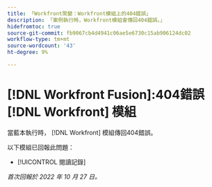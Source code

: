 ```yaml
---
title: 「Workfront聚變：Workfront模組上的404錯誤」
description: 「案例執行時，Workfront模組會傳回404錯誤。」
hidefromtoc: true
source-git-commit: fb9067cb4d4941c06ae5e6730c15ab906124dc02
workflow-type: tm+mt
source-wordcount: '43'
ht-degree: 9%

---
```



# [!DNL Workfront Fusion]:404錯誤 [!DNL Workfront] 模組

當藍本執行時， [!DNL Workfront] 模組傳回404錯誤。

以下模組已回報此問題：

* [!UICONTROL 閱讀記錄]

_首次回報於 2022 年 10 月 27 日。_

